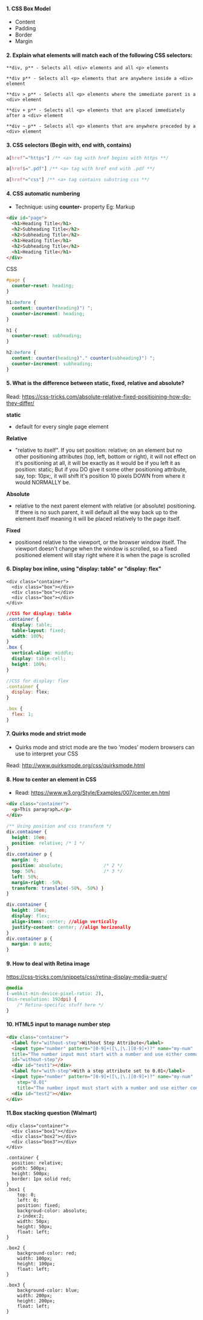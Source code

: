 #### 1. CSS Box Model
* Content
* Padding
* Border
* Margin

#### 2. Explain what elements will match each of the following CSS selectors:
```
**div, p** - Selects all <div> elements and all <p> elements

**div p** - Selects all <p> elements that are anywhere inside a <div> element

**div > p** - Selects all <p> elements where the immediate parent is a <div> element

**div + p** - Selects all <p> elements that are placed immediately after a <div> element

**div ~ p** - Selects all <p> elements that are anywhere preceded by a <div> element
```

#### 3. CSS selectors (Begin with, end with, contains)

```css
a[href^="https"] /** <a> tag with href begins with https **/

a[href$=".pdf"] /** <a> tag with href end with .pdf **/

a[href*="css"] /** <a> tag contains substring css **/

```

#### 4. CSS automatic numbering
* Technique: using **counter-** property
Eg:
Markup
```html
<div id="page">
  <h1>Heading Title</h1>
  <h2>Subheading Title</h2>
  <h2>Subheading Title</h2>
  <h1>Heading Title</h1>
  <h2>Subheading Title</h2>
  <h1>Heading Title</h1>
</div>
```
CSS
```css
#page {
  counter-reset: heading;
}

h1:before {
  content: counter(heading)") ";
  counter-increment: heading;
}

h1 {
  counter-reset: subheading;
}

h2:before {
  content: counter(heading)"." counter(subheading)") ";
  counter-increment: subheading;
}
```

#### 5. What is the difference between static, fixed, relative and absolute?

Read: https://css-tricks.com/absolute-relative-fixed-positioining-how-do-they-differ/

**static**
* default for every single page element

**Relative**
* "relative to itself". If you set position: relative; on an element but no other positioning attributes (top, left, bottom or right), it will not effect on it's positioning at all, it will be exactly as it would be if you left it as position: static; But if you DO give it some other positioning attribute, say, top: 10px;, it will shift it's position 10 pixels DOWN from where it would NORMALLY be.

**Absolute**
* relative to the next parent element with relative (or absolute) positioning. If there is no such parent, it will default all the way back up to the <html> element itself meaning it will be placed relatively to the page itself.

**Fixed**
* positioned relative to the viewport, or the browser window itself. The viewport doesn't change when the window is scrolled, so a fixed positioned element will stay right where it is when the page is scrolled

#### 6. Display box inline, using "display: table" or "display: flex"

```
<div class="container">
  <div class="box"></div>
  <div class="box"></div>
  <div class="box"></div>
</div>

```

```css
//CSS for display: table
.container {
  display: table;
  table-layout: fixed;
  width: 100%;
}
.box {
  vertical-align: middle;
  display: table-cell;
  height: 100%;
}
```

```js
//CSS for display: flex
.container {
  display: flex;
}

.box {
  flex: 1;
}

```

#### 7. Quirks mode and strict mode

* Quirks mode and strict mode are the two ’modes’ modern browsers can use to interpret your CSS

Read: http://www.quirksmode.org/css/quirksmode.html


#### 8. How to center an element in CSS

* Read: https://www.w3.org/Style/Examples/007/center.en.html

```html
<div class="container">
  <p>This paragraph…</p>
</div>
```

```css
/** Using position and css transform */
div.container {
  height: 10em;
  position: relative; /* 1 */
}
div.container p {
  margin: 0;
  position: absolute;               /* 2 */
  top: 50%;                         /* 3 */
  left: 50%;
  margin-right: -50%;
  transform: translate(-50%, -50%) }
}
```

```css
div.container {
  height: 10em;
  display: flex;
  align-items: center; //align vertically
  justify-content: center; //align horizonally
}
div.container p {
  margin: 0 auto;
}
```

#### 9. How to deal with Retina image
https://css-tricks.com/snippets/css/retina-display-media-query/

```css
@media
(-webkit-min-device-pixel-ratio: 2),
(min-resolution: 192dpi) {
    /* Retina-specific stuff here */
}
```

#### 10. HTML5 input to manage number step

```html
<div class="container">
  <label for="without-step">Without Step Attribute</label>
  <input type="number" pattern="[0-9]+([\,|\.][0-9]+)?" name="my-num"
  title="The number input must start with a number and use either comma or a dot as a decimal character."
  id="without-step"/>
  <div id="test1"></div>
  <label for="with-step">With a step attribute set to 0.01</label>
  <input type="number" pattern="[0-9]+([\,|\.][0-9]+)?" name="my-num"
    step="0.01"
    title="The number input must start with a number and use either comma or a dot as a decimal character." id="with-step"/>
  <div id="test2"></div>
</div>
```

#### 11.Box stacking question (Walmart)

```
<div class="container">
  <div class="box1"></div>
  <div class="box2"></div>
  <div class="box3"></div>
</div>

.container {
  position: relative;
  width: 500px;
  height: 500px;
  border: 1px solid red;
}
.box1 {
    top: 0;
    left: 0;
    position: fixed;
    backgroud-color: absolute;
    z-index:2;
    width: 50px;
    height: 50px;
    float: left;
}

.box2 {
    background-color: red;
    width: 100px;
    height: 100px;
    float: left;
}

.box3 {
    background-color: blue;
    width: 200px;
    height: 200px;
    float: left;
}
```
